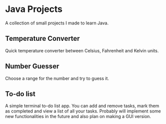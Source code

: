# Java Projects
A collection of small projects I made to learn Java.

## Temperature Converter
Quick temperature converter between Celsius, Fahrenheit and Kelvin units.

## Number Guesser
Choose a range for the number and try to guess it.

## To-do list
A simple terminal to-do list app. You can add and remove tasks, mark them as completed and view a list of all your tasks. Probably will implement some new functionalities in the future and also plan on making a GUI version.